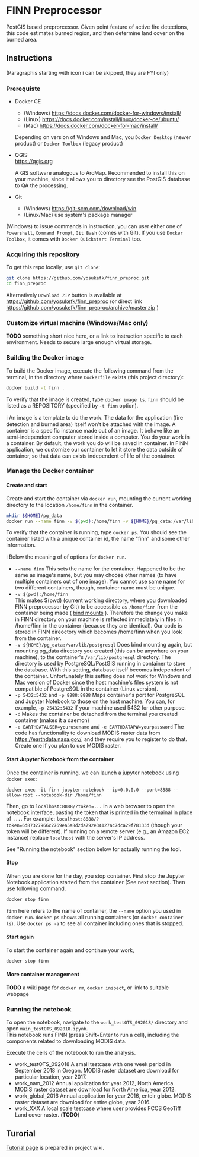 # FINN Preprocessor

PostGIS based preprorcessor.  Given point feature of active fire detections, this code estimates burned region, and then determine land cover on the burned area.


## Instructions

(Paragraphis starting with icon :information_source: can be skipped, they are FYI only)

### Prerequiste

* Docker CE
  * (Windows) https://docs.docker.com/docker-for-windows/install/
  * (Linux) https://docs.docker.com/install/linux/docker-ce/ubuntu/
  * (Mac) https://docs.docker.com/docker-for-mac/install/  

  Depending on version of Windows and Mac, you `Docker Desktop` (newer product) or `Docker Toolbox` (legacy product)

* QGIS  
  https://qgis.org 
  
  A GIS software analogous to ArcMap.  Recommended to install this on your machine, since it allows you to directory see the PostGIS database to QA the processing.

* Git
  * (Windows) https://git-scm.com/download/win
  * (Linux/Mac) use system's package manager

(Windows) to issue commands in instruction, you can user either one of `Powershell`, `Command Prompt`, `Git Bash` (comes with Git).  If you use `Docker Toolbox`, it comes with `Docker Quickstart Terminal` too.

### Acquiring this repository

To get this repo locally, use `git clone`:

```bash
git clone https://github.com/yosukefk/finn_preproc.git
cd finn_preproc
```

Alternatively `Download ZIP` button is available at https://github.com/yosukefk/finn_preproc (or direct link https://github.com/yosukefk/finn_preproc/archive/master.zip )

### Customize virtual machine (Windows/Mac only)

**TODO** something short nice here, or a link to instruction specific to each environment.  Needs to secure large enough virtual storage.

### Building the Docker image

To build the Docker image, execute the following command from the terminal, in the directory where `Dockerfile` exists (this project directory):

```bash
docker build -t finn .
```

To verify that the image is created, type `docker image ls`.  `finn` should be listed as a REPOSITORY (specified by `-t finn` option).

:information_source:  An image is a template to do the work.  The data for the application (fire detection and burned area) itself won't be attached with the image.  A container is a specific instance made out of an image.  It behave like an semi-independent computer stored inside a computer.  You do your work in a container.  By default, the work you do will be saved in container.  In FINN application, we customize our container to let it store the data outside of container, so that data can exists independent of life of the container.

### Manage the Docker container

#### Create and start

Create and start the container via `docker run`, mounting the current working directory to the location `/home/finn` in the container. 

```bash
mkdir ${HOME}/pg_data
docker run --name finn -v $(pwd):/home/finn -v ${HOME}/pg_data:/var/lib/postgresql -p 5432:5432 -p 8888:8888 -d -e EARTHDATAUSER=yourusername -e EARTHDATAPW=yourpassword finn
```

To verify that the container is running, type `docker ps`. 
You should see the container listed with a unique container id, the name "finn" and some other information. 

:information_source:  Below the meaning of of options for `docker run`.

* `--name finn`
  This sets the name for the container.  Happened to be the same as image's name, but you may choose other names (to have multiple containers out of one image).  You cannot use same name for two different containers, though, container name must be unique.
* `-v $(pwd):/home/finn`  
  This makes $(pwd) (current working directory, where you downloaded FINN preprocessor by Git) to be accessible as `/home/finn` from the container being made ( [bind mounts](https://docs.docker.com/storage/bind-mounts/) ).  Therefore the change you make in FINN directory on your machine is reflected immediately in files in /home/finn in the container (because they are identical).  Our code is stored in FINN direoctory which becomes /home/finn when you look from the container.
* `-v ${HOME}/pg_data:/var/lib/postgresql`
  Does bind mounting again, but mounting pg_data directory you created (this can be anywhere on your machine), to the container's `/var/lib/postgresql` directory.  The directory is used by PostgreSQL/PostGIS running in container to store the database.  With this setting, database itself becomes independent of the container.  Unfortunately this setting does not work for Windows and Mac version of Docker since the host machine's files system is not compatible of PostgreSQL in the container (Linux version). 
* `-p 5432:5432` and `-p 8888:8888`
  Maps container's port for PostgreSQL and Jupyter Notebook to those on the host machine.  You can, for example, `-p 25432:5432` if your machine used 5432 for other purpose.
* `-d`
  Makes the container be detached from the terminal you created container (makes it a daemon)
* `-e EARTHDATAUSER=yourusename` and `-e EARTHDATAPW=yourpassword`
  The code has functionality to download MODIS raster data from https://earthdata.nasa.gov/, and they require you to register to do that.  Create one if you plan to use MODIS raster.

#### Start Jupyter Notebook from the container

Once the container is running, we can launch a jupyter notebook using `docker exec`: 

```
docker exec -it finn jupyter notebook --ip=0.0.0.0 --port=8888 --allow-root --notebook-dir /home/finn
```

Then, go to `localhost:8888/?token=...` in a web browser to open the notebook interface, pasting the token that is printed in the termainal in place of `...`.
For example: `localhost:8888/?token=6d87327966c2769ea5a8d2da792e34127ac7dca29f78133d` (though your token will be different). 
If running on a remote server (e.g., an Amazon EC2 instance) replace `localhost` with the server's IP address. 

See "Running the notebook" section below for actually running the tool.

#### Stop

When you are done for the day, you stop container.  First stop the Jupyter Notebook application started from the container (See next section).  Then use following command. 

```bash
docker stop finn
```

`finn` here refers to the name of container, the `--name` option you used in `docker run`.  `docker ps` shows all running containers (or  `docker container ls`).  Use `docker ps -a` to see all container including ones that is stopped.

#### Start again

To start the container again and continue your work,

```bash
docker stop finn
```

#### More container management

**TODO** a wiki page for `docker rm`, `docker inspect`, or link to suitable webpage

### Running the notebook

To open the notebook, navigate to the `work_testOTS_092018/` directory and open `main_testOTS_092018.ipynb`.  
This notebook runs FINN (press Shift+Enter to run a cell), including the components related to downloading MODIS data. 

Execute the cells of the notebook to run the analysis.

* work_testOTS_092018
  A small testcase with one week period in September 2018 in Oregon.  MODIS raster dataset are download for particular location, year 2017.
* work_nam_2012
  Annual application for year 2012, North America.  MODIS raster dataset are download for North America, year 2012.
* work_global_2016
  Annual application for year 2016, enteir globe.  MODIS raster dataset are download for entire globe, year 2016.
* work_XXX
  A local scale testcase where user provides FCCS GeoTiff Land cover raster.  (**TODO**)

## Turorial

[Tutorial page](https://github.com/yosukefk/finn_preproc/wiki) is prepared in project wiki.  
